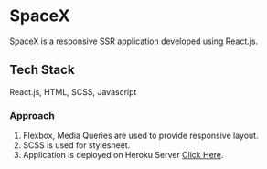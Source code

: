# SpaceX

SpaceX is a responsive SSR application developed using React.js.

## Tech Stack
React.js, HTML, SCSS, Javascript

### Approach
1. Flexbox, Media Queries are used to provide responsive layout.
2. SCSS is used for stylesheet.
3. Application is deployed on Heroku Server [Click Here](https://secret-plains-08019.herokuapp.com/).

